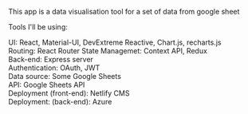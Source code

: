 This app is a data visualisation tool for a set of data from google sheet 

Tools I'll be using: 

UI: React, Material-UI, DevExtreme Reactive, Chart.js, recharts.js <br/>
Routing: React Router
State Managemet: Context API, Redux <br/>
Back-end: Express server <br/>
Authentication: OAuth, JWT <br/>
Data source: Some Google Sheets <br/>
API: Google Sheets API <br/>
Deployment (front-end): Netlify CMS <br/>
Deployment: (back-end): Azure <br/>
